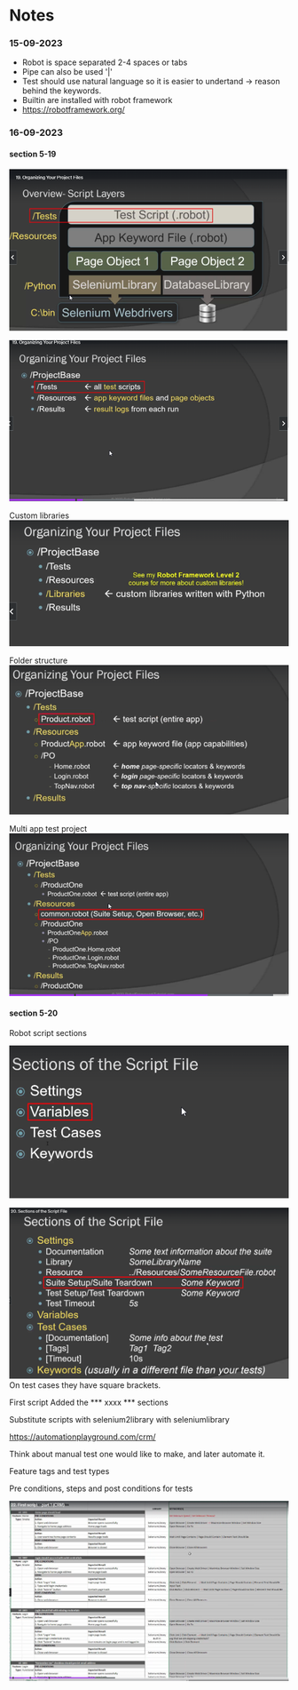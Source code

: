 # Notes

### 15-09-2023

- Robot is space separated 2-4 spaces or tabs
- Pipe can also be used '|'
- Test should use natural language so it is easier to undertand -> reason behind the keywords.
- Builtin are installed with robot framework 
- https://robotframework.org/

### 16-09-2023
#### section 5-19

![img.png](imgs/img.png)

![img_1.png](imgs/img_1.png)

Custom libraries
![img_3.png](imgs/img_3.png)

Folder structure
![img_2.png](imgs/img_2.png)

Multi app test project
![img_4.png](imgs/img_4.png)

#### section 5-20
Robot script sections

![img_5.png](imgs/img_5.png)

![img_6.png](imgs/img_6.png)
On test cases they have square brackets.

First script
Added the *** xxxx *** sections

Substitute scripts with selenium2library with seleniumlibrary

https://automationplayground.com/crm/

Think about manual test one would like to make, and later automate it.

Feature tags and test types

Pre conditions, steps and post conditions for tests

![img.png](img.png)



